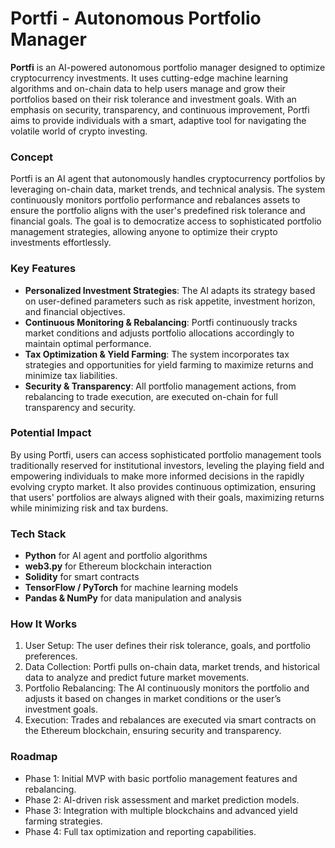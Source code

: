 # Portfi - Autonomous Portfolio Manager
**Portfi** is an AI-powered autonomous portfolio manager designed to optimize cryptocurrency investments. It uses cutting-edge machine learning algorithms and on-chain data to help users manage and grow their portfolios based on their risk tolerance and investment goals. With an emphasis on security, transparency, and continuous improvement, Portfi aims to provide individuals with a smart, adaptive tool for navigating the volatile world of crypto investing.

### Concept
Portfi is an AI agent that autonomously handles cryptocurrency portfolios by leveraging on-chain data, market trends, and technical analysis. The system continuously monitors portfolio performance and rebalances assets to ensure the portfolio aligns with the user's predefined risk tolerance and financial goals. The goal is to democratize access to sophisticated portfolio management strategies, allowing anyone to optimize their crypto investments effortlessly.

### Key Features
- **Personalized Investment Strategies**: The AI adapts its strategy based on user-defined parameters such as risk appetite, investment horizon, and financial objectives.
- **Continuous Monitoring & Rebalancing**: Portfi continuously tracks market conditions and adjusts portfolio allocations accordingly to maintain optimal performance.
- **Tax Optimization & Yield Farming**: The system incorporates tax strategies and opportunities for yield farming to maximize returns and minimize tax liabilities.
- **Security & Transparency**: All portfolio management actions, from rebalancing to trade execution, are executed on-chain for full transparency and security.

### Potential Impact
By using Portfi, users can access sophisticated portfolio management tools traditionally reserved for institutional investors, leveling the playing field and empowering individuals to make more informed decisions in the rapidly evolving crypto market. It also provides continuous optimization, ensuring that users' portfolios are always aligned with their goals, maximizing returns while minimizing risk and tax burdens.

### Tech Stack
- **Python** for AI agent and portfolio algorithms
- **web3.py** for Ethereum blockchain interaction
- **Solidity** for smart contracts
- **TensorFlow / PyTorch** for machine learning models
- **Pandas & NumPy** for data manipulation and analysis

### How It Works
1. User Setup: The user defines their risk tolerance, goals, and portfolio preferences.
2. Data Collection: Portfi pulls on-chain data, market trends, and historical data to analyze and predict future market movements.
3. Portfolio Rebalancing: The AI continuously monitors the portfolio and adjusts it based on changes in market conditions or the user’s investment goals.
4. Execution: Trades and rebalances are executed via smart contracts on the Ethereum blockchain, ensuring security and transparency.

### Roadmap
- Phase 1: Initial MVP with basic portfolio management features and rebalancing.
- Phase 2: AI-driven risk assessment and market prediction models.
- Phase 3: Integration with multiple blockchains and advanced yield farming strategies.
- Phase 4: Full tax optimization and reporting capabilities.

